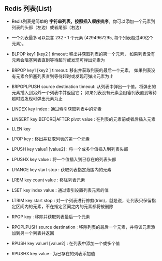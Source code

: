 ## Redis 列表(List)
* Redis列表是简单的 **字符串列表，按照插入顺序排序**。你可以添加一个元素到列表的头部（左边）或者尾部（右边）

* 一个列表最多可以包含 232 - 1 个元素 (4294967295, 每个列表超过40亿个元素)。

* BLPOP key1 [key2 ] timeout: 移出并获取列表的第一个元素， 如果列表没有元素会阻塞列表直到等待超时或发现可弹出元素为

* BRPOP key1 [key2 ] timeout: 移出并获取列表的最后一个元素， 如果列表没有元素会阻塞列表直到等待超时或发现可弹出元素为止

* BRPOPLPUSH source destination timeout: 从列表中弹出一个值，将弹出的元素插入到另外一个列表中并返回它； 如果列表没有元素会阻塞列表直到等待超时或发现可弹出元素为止

* LINDEX key index : 通过索引获取列表中的元素

* LINSERT key BEFORE|AFTER pivot value : 在列表的元素前或者后插入元素

* LLEN key 

* LPOP key : 移出并获取列表的第一个元素

* LPUSH key value1 [value2] : 将一个或多个值插入到列表头部

* LPUSHX key value : 将一个值插入到已存在的列表头部

* LRANGE key start stop : 获取列表指定范围内的元素

* LREM key count value : 移除列表元素

* LSET key index value : 通过索引设置列表元素的值

* LTRIM key start stop : 对一个列表进行修剪(trim)，就是说，让列表只保留指定区间内的元素，不在指定区间之内的元素都将被删除

* RPOP key : 移除并获取列表最后一个元素

* RPOPLPUSH source destination : 移除列表的最后一个元素，并将该元素添加到另一个列表并返回

* RPUSH key value1 [value2] : 在列表中添加一个或多个值

* RPUSHX key value : 为已存在的列表添加值

